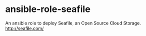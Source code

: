 ansible-role-seafile
====================

An ansible role to deploy Seafile, an Open Source Cloud Storage. http://seafile.com/
